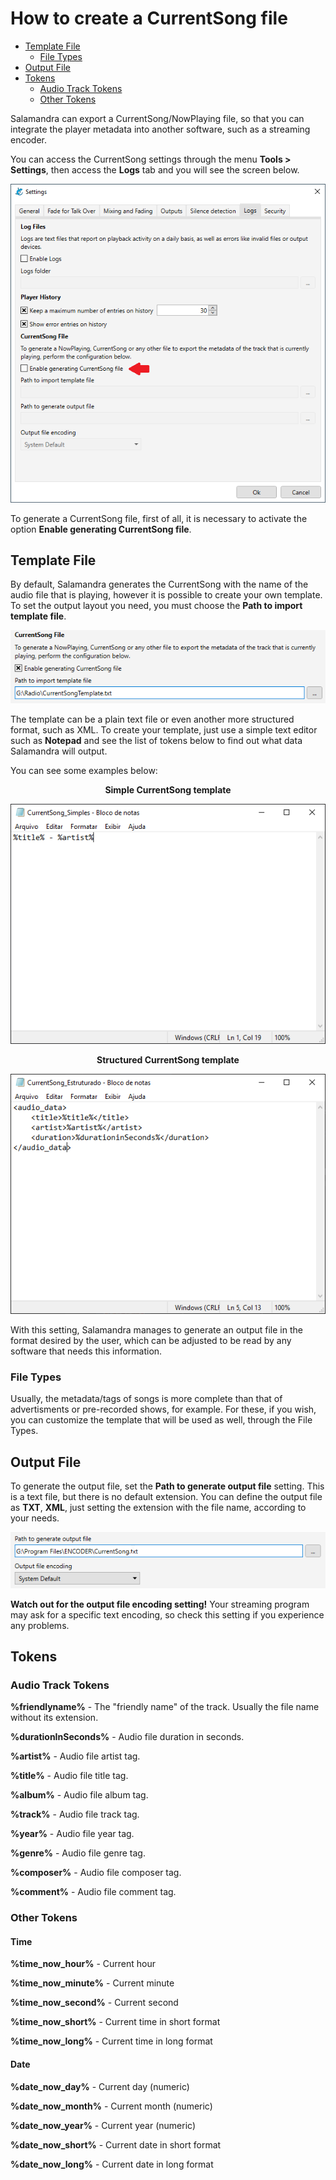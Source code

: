 # How to create a CurrentSong file

- [Template File](#template-file)
  - [File Types](#file-types)
- [Output File](#output-file)
- [Tokens](#tokens)
  - [Audio Track Tokens](#audio-track-tokens)
  - [Other Tokens](#other-tokens)

Salamandra can export a CurrentSong/NowPlaying file, so that you can integrate the player metadata into another software, such as a streaming encoder.

You can access the CurrentSong settings through the menu **Tools > Settings**, then access the **Logs** tab and you will see the screen below.

<p align="center">
    <img src="Images/CurrentSong_Settings.png" alt="Log tab on Settings Window" />
</p>

To generate a CurrentSong file, first of all, it is necessary to activate the option **Enable generating CurrentSong file**.

## Template File

By default, Salamandra generates the CurrentSong with the name of the audio file that is playing, however it is possible to create your own template. To set the output layout you need, you must choose the **Path to import template file**.

<p align="center">
    <img src="Images/CurrentSong_InputFile.png" alt="CurrentSong input file setting" />
</p>

The template can be a plain text file or even another more structured format, such as XML. To create your template, just use a simple text editor such as **Notepad** and see the list of tokens below to find out what data Salamandra will output.

You can see some examples below: 

<p align="center">
<strong>Simple CurrentSong template</strong>
</p>

<p align="center">
    <img src="Images/CurrentSong_SimpleTemplate.png" alt="Plain text CurrentSong template" />
</p>

<p align="center">
<strong>Structured CurrentSong template</strong>
</p>

<p align="center">
    <img src="Images/CurrentSong_ComplexTemplate.png" alt="XML CurrentSong template" />
</p>

With this setting, Salamandra manages to generate an output file in the format desired by the user, which can be adjusted to be read by any software that needs this information.

### File Types

Usually, the metadata/tags of songs is more complete than that of advertisments or pre-recorded shows, for example. For these, if you wish, you can customize the template that will be used as well, through the File Types.

## Output File

To generate the output file, set the **Path to generate output file** setting. This is a text file, but there is no default extension. You can define the output file as **TXT**, **XML**, just setting the extension with the file name, according to your needs.

<p align="center">
    <img src="Images/CurrentSong_OutputFile.png" alt="CurrentSong output file setting" />
</p>

**Watch out for the output file encoding setting!** Your streaming program may ask for a specific text encoding, so check this setting if you experience any problems.

## Tokens

### Audio Track Tokens

**%friendlyname%** - The "friendly name" of the track. Usually the file name without its extension.

**%durationInSeconds%** - Audio file duration in seconds.

**%artist%** - Audio file artist tag.

**%title%** - Audio file title tag.

**%album%** - Audio file album tag.

**%track%** - Audio file track tag.

**%year%** - Audio file year tag.

**%genre%** - Audio file genre tag.

**%composer%** - Audio file composer tag.

**%comment%** - Audio file comment tag.

### Other Tokens

#### Time

**%time_now_hour%** - Current hour

**%time_now_minute%** - Current minute

**%time_now_second%** - Current second

**%time_now_short%** - Current time in short format

**%time_now_long%** - Current time in long format

#### Date

**%date_now_day%** - Current day (numeric)

**%date_now_month%** - Current month (numeric)

**%date_now_year%** - Current year (numeric)

**%date_now_short%** - Current date in short format

**%date_now_long%** - Current date in long format